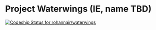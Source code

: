 # Project Waterwings (IE, name TBD)
[ ![Codeship Status for rohannair/waterwings](https://codeship.com/projects/d1f636e0-864c-0133-fa94-7e4402abc12c/status?branch=master)](https://codeship.com/projects/122626)
